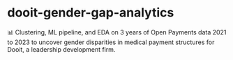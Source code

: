 # dooit-gender-gap-analytics
📊 Clustering, ML pipeline, and EDA on 3 years of Open Payments data  2021 to 2023 to uncover gender disparities in medical payment structures for Dooit, a leadership development firm.
